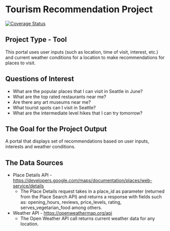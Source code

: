 # Tourism Recommendation Project
[![Coverage Status](https://coveralls.io/repos/github/mshash8/Tourism_Recommenders/badge.svg)](https://coveralls.io/github/mshash8/Tourism_Recommenders)

## Project Type - Tool
This portal uses user inputs (such as location, time of visit, interest, etc.) and current weather conditions for a location to make recommendations for places to visit.  
## Questions of Interest
* What are the popular places that I can visit in Seattle in June?
* What are the top rated restaurants near me? 
* Are there any art museums near me?
* What tourist spots can I visit in Seattle?
* What are the intermediate level hikes that I can try tomorrow? 
## The Goal for the Project Output
A portal that displays set of recommendations based on user inputs, interests and weather conditions.
## The Data Sources
* Place Details API - https://developers.google.com/maps/documentation/places/web-service/details
  - The Place Details request takes in a place_id as parameter (returned from the Place Search API) and returns a response with fields such as: opening_hours, reviews, price_levels, rating, serves_vegetarian_food among others.
* Weather API - https://openweathermap.org/api
  - The Open Weather API call returns current weather data for any location.  
